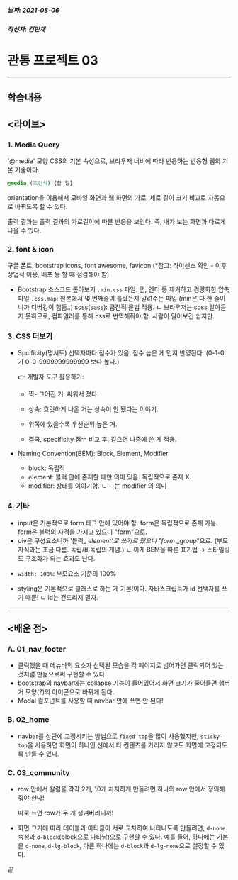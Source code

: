 ##### 날짜: 2021-08-06

##### 작성자: 김민채

# 관통 프로젝트 03

---

## 학습내용

## <라이브>

### 1. Media Query
'@media' 모양
CSS의 기본 속성으로, 브라우저 너비에 따라 반응하는 반응형 웹의 기본 기술이다.

```css
@media (조건식) {할 일}
```

orientation을 이용해서 모바일 화면과 웹 화면의 가로, 세로 길이 크기 비교로 자동으로 바뀌도록 할 수 있다.

출력 결과는 출력 결과의 가로길이에 따른 반응을 보인다. 즉, 내가 보는 화면과 다르게 나올 수 있다.

### 2. font & icon
구글 폰트, bootstrap icons, font awesome, favicon
(*참고: 라이센스 확인 - 이후 상업적 이용, 배포 등 할 때 점검해야 함)


- Bootstrap 소스코드 톺아보기
`.min.css` 파일: 탭, 엔터 등 제거하고 경량화한 압축 파일
`.css.map`: 원본에서 몇 번째줄이 틀렸는지 알려주는 파일 (min은 다 한 줄이니까 디버깅이 힘듦..)
scss(sass): 급진적 문법 적용. 
ㄴ 브라우저는 scss 알아듣지 못하므로, 컴파일러를 통해 css로 번역해줘야 함. 사람이 알아보긴 쉽지만.

### 3. CSS 더보기

- Spcificity(명시도)
  선택자마다 점수가 있음. 점수 높은 게 먼저 반영된다.
  (0-1-0 가 0-0-9999999999999 보다 높다.)

  👉 개발자 도구 활용하기:

  - 찍- 그어진 거: 싸워서 졌다.

  - 상속: 흐릿하게 나온 거는 상속이 안 됐다는 이야기.

  - 위쪽에 있을수록 우선순위 높은 거.

  - 결국, specificity 점수 비교 후, 같으면 나중에 쓴 게 적용.

    

- Naming Convention(BEM): Block, Element, Modifier

  - block: 독립적
  - element: 블럭 안에 존재할 때만 의미 있음. 독립적으로 존재 X.
  - modifier: 상태를 이야기함. 
    ㄴ --는 modifier 의 의미

### 4. 기타

- input은 기본적으로 form 태그 안에 있어야 함. form은 독립적으로 존재 가능.
  form은 블럭의 자격을 가지고 있으니 "form"으로.
- div은 구성요소니까 '블럭_ _element'로 쓰기로 했으니 "form_ _group"으로.
  (부모 자식과는 조금 다름. 독립/비독립의 개념.)
  ㄴ 이게 BEM을 따른 표기법 → 스타일링도 구조화가 되는 효과도 난다.

* `width: 100%`: 부모요소 기준의 100%

- styling은 기본적으로 클래스로 하는 게 기본!이다.
  자바스크립트가 id 선택자를 쓰기 때문!
  ㄴ id는 건드리지 말자.

---

## <배운 점>

### A. 01_nav_footer

- 클릭했을 때 메뉴바의 요소가 선택된 모습을 각 페이지로 넘어가면 클릭되어 있는 것처럼 만듦으로써 구현할 수 있다.
- bootstrap의 navbar에는 collapse 기능이 들어있어서 화면 크기가 줄어들면 햄버거 모양(?)의 아이콘으로 바뀌게 된다.
- Modal 컴포넌트를 사용할 때 navbar 안에 쓰면 안 된다!

### B. 02_home

- navbar를 상단에 고정시키는 방법으로 `fixed-top`을 많이 사용했지만, `sticky-top`을 사용하면 화면이 하나인 선에서 타 컨텐츠를 가리지 않고도 화면에 고정되도록 만들 수 있다.

### C. 03_community

- row 안에서 칼럼을 각각 2개, 10개 차지하게 만들려면 하나의 row 안에서 정의해줘야 한다!

  따로 쓰면 row가 두 개 생겨버리니까!

- 화면 크기에 따라 테이블과 아티클이 서로 교차하여 나타나도록 만들려면, `d-none` 속성과 `d-block`(block으로 나타남)으로 구현할 수 있다. 예를 들어, 하나에는 기본을 `d-none`, `d-lg-block`, 다른 하나에는 `d-block`과 `d-lg-none`으로 설정할 수 있다.

*끝*

